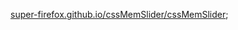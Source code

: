 [super-firefox.github.io/cssMemSlider/cssMemSlider](https://super-firefox.github.io/cssMemSlider/cssMemSlider/index.html);